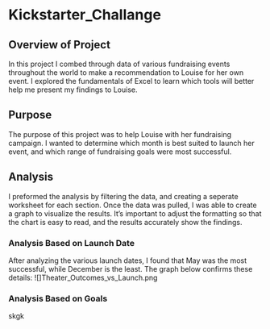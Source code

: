# Kickstarter_Challange

## Overview of Project
In this project I combed through data of various fundraising events throughout the world to make a recommendation to Louise for her own event. I explored the fundamentals of Excel to learn which tools will better help me present my findings to Louise. 

## Purpose 
The purpose of this project was to help Louise with her fundraising campaign. I wanted to determine which month is best suited to launch her event, and which range of fundraising goals were most successful. 

## Analysis
I preformed the analysis by filtering the data, and creating a seperate worksheet for each section. Once the data was pulled, I was able to create a graph to visualize the results. It’s important to adjust the formatting so that the chart is easy to read, and the results accurately show the findings. 
### Analysis Based on Launch Date
After analyzing the various launch dates, I found that May was the most successful, while December is the least. The graph below confirms these details:
![]Theater_Outcomes_vs_Launch.png
### Analysis Based on Goals
skgk
